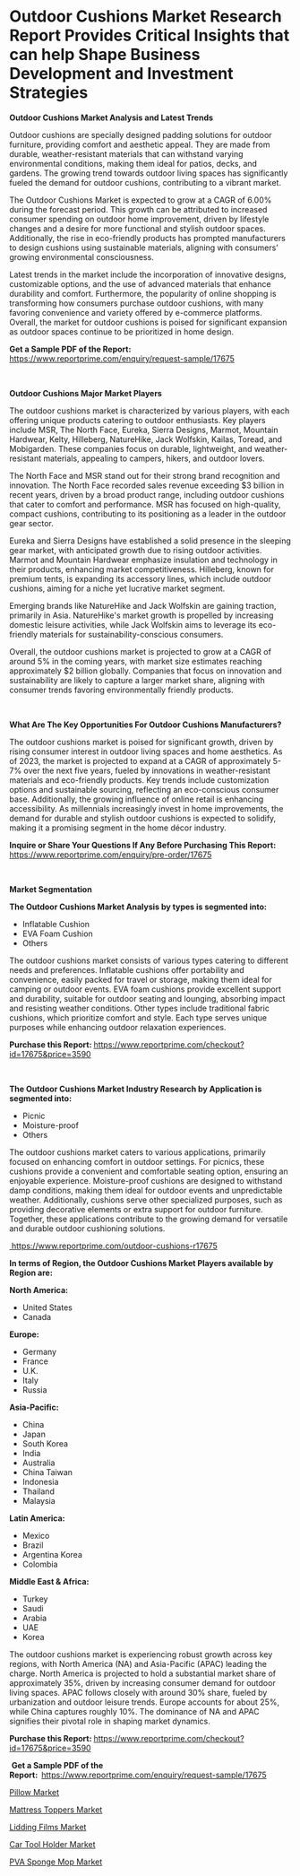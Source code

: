 <p><h1>Outdoor Cushions Market Research Report Provides Critical Insights that can help Shape Business Development and Investment Strategies</h1></p><p><strong>Outdoor Cushions Market Analysis and Latest Trends</strong></p>
<p><p>Outdoor cushions are specially designed padding solutions for outdoor furniture, providing comfort and aesthetic appeal. They are made from durable, weather-resistant materials that can withstand varying environmental conditions, making them ideal for patios, decks, and gardens. The growing trend towards outdoor living spaces has significantly fueled the demand for outdoor cushions, contributing to a vibrant market.</p><p>The Outdoor Cushions Market is expected to grow at a CAGR of 6.00% during the forecast period. This growth can be attributed to increased consumer spending on outdoor home improvement, driven by lifestyle changes and a desire for more functional and stylish outdoor spaces. Additionally, the rise in eco-friendly products has prompted manufacturers to design cushions using sustainable materials, aligning with consumers’ growing environmental consciousness.</p><p>Latest trends in the market include the incorporation of innovative designs, customizable options, and the use of advanced materials that enhance durability and comfort. Furthermore, the popularity of online shopping is transforming how consumers purchase outdoor cushions, with many favoring convenience and variety offered by e-commerce platforms. Overall, the market for outdoor cushions is poised for significant expansion as outdoor spaces continue to be prioritized in home design.</p></p>
<p><strong>Get a Sample PDF of the Report:&nbsp;</strong> <a href="https://www.reportprime.com/enquiry/request-sample/17675?utm_campaign=37&utm_medium=2&utm_source=Github&utm_content=ia&utm_term=19112024&utm_id=outdoor-cushions">https://www.reportprime.com/enquiry/request-sample/17675</a></p>
<p>&nbsp;</p>
<p><strong>Outdoor Cushions Major Market Players</strong></p>
<p><p>The outdoor cushions market is characterized by various players, with each offering unique products catering to outdoor enthusiasts. Key players include MSR, The North Face, Eureka, Sierra Designs, Marmot, Mountain Hardwear, Kelty, Hilleberg, NatureHike, Jack Wolfskin, Kailas, Toread, and Mobigarden. These companies focus on durable, lightweight, and weather-resistant materials, appealing to campers, hikers, and outdoor lovers.</p><p>The North Face and MSR stand out for their strong brand recognition and innovation. The North Face recorded sales revenue exceeding $3 billion in recent years, driven by a broad product range, including outdoor cushions that cater to comfort and performance. MSR has focused on high-quality, compact cushions, contributing to its positioning as a leader in the outdoor gear sector.</p><p>Eureka and Sierra Designs have established a solid presence in the sleeping gear market, with anticipated growth due to rising outdoor activities. Marmot and Mountain Hardwear emphasize insulation and technology in their products, enhancing market competitiveness. Hilleberg, known for premium tents, is expanding its accessory lines, which include outdoor cushions, aiming for a niche yet lucrative market segment.</p><p>Emerging brands like NatureHike and Jack Wolfskin are gaining traction, primarily in Asia. NatureHike's market growth is propelled by increasing domestic leisure activities, while Jack Wolfskin aims to leverage its eco-friendly materials for sustainability-conscious consumers.</p><p>Overall, the outdoor cushions market is projected to grow at a CAGR of around 5% in the coming years, with market size estimates reaching approximately $2 billion globally. Companies that focus on innovation and sustainability are likely to capture a larger market share, aligning with consumer trends favoring environmentally friendly products.</p></p>
<p>&nbsp;</p>
<p><strong>What Are The Key Opportunities For Outdoor Cushions Manufacturers?</strong></p>
<p><p>The outdoor cushions market is poised for significant growth, driven by rising consumer interest in outdoor living spaces and home aesthetics. As of 2023, the market is projected to expand at a CAGR of approximately 5-7% over the next five years, fueled by innovations in weather-resistant materials and eco-friendly products. Key trends include customization options and sustainable sourcing, reflecting an eco-conscious consumer base. Additionally, the growing influence of online retail is enhancing accessibility. As millennials increasingly invest in home improvements, the demand for durable and stylish outdoor cushions is expected to solidify, making it a promising segment in the home décor industry.</p></p>
<p><strong>Inquire or Share Your Questions If Any Before Purchasing This Report:</strong> <a href="https://www.reportprime.com/enquiry/pre-order/17675?utm_campaign=37&utm_medium=2&utm_source=Github&utm_content=ia&utm_term=19112024&utm_id=outdoor-cushions">https://www.reportprime.com/enquiry/pre-order/17675</a></p>
<p>&nbsp;</p>
<p><strong>Market Segmentation</strong></p>
<p><strong>The Outdoor Cushions Market Analysis by types is segmented into:</strong></p>
<p><ul><li>Inflatable Cushion</li><li>EVA Foam Cushion</li><li>Others</li></ul></p>
<p><p>The outdoor cushions market consists of various types catering to different needs and preferences. Inflatable cushions offer portability and convenience, easily packed for travel or storage, making them ideal for camping or outdoor events. EVA foam cushions provide excellent support and durability, suitable for outdoor seating and lounging, absorbing impact and resisting weather conditions. Other types include traditional fabric cushions, which prioritize comfort and style. Each type serves unique purposes while enhancing outdoor relaxation experiences.</p></p>
<p><strong>Purchase this Report:&nbsp;</strong><a href="https://www.reportprime.com/checkout?id=17675&price=3590&utm_campaign=37&utm_medium=2&utm_source=Github&utm_content=ia&utm_term=19112024&utm_id=outdoor-cushions">https://www.reportprime.com/checkout?id=17675&price=3590</a></p>
<p>&nbsp;</p>
<p><strong>The Outdoor Cushions Market Industry Research by Application is segmented into:</strong></p>
<p><ul><li>Picnic</li><li>Moisture-proof</li><li>Others</li></ul></p>
<p><p>The outdoor cushions market caters to various applications, primarily focused on enhancing comfort in outdoor settings. For picnics, these cushions provide a convenient and comfortable seating option, ensuring an enjoyable experience. Moisture-proof cushions are designed to withstand damp conditions, making them ideal for outdoor events and unpredictable weather. Additionally, cushions serve other specialized purposes, such as providing decorative elements or extra support for outdoor furniture. Together, these applications contribute to the growing demand for versatile and durable outdoor cushioning solutions.</p></p>
<p><a href="https://www.reportprime.com/outdoor-cushions-r17675?utm_campaign=37&utm_medium=2&utm_source=Github&utm_content=ia&utm_term=19112024&utm_id=outdoor-cushions">&nbsp;https://www.reportprime.com/outdoor-cushions-r17675</a></p>
<p><strong>In terms of Region, the Outdoor Cushions Market Players available by Region are:</strong></p>
<p>
    <p> <strong> North America: </strong>
        <ul>
            <li>United States</li>
            <li>Canada</li>
        </ul>
        </p> 
    <p> <strong> Europe: </strong>
        <ul>
            <li>Germany</li>
            <li>France</li>
            <li>U.K.</li>
            <li>Italy</li>
            <li>Russia</li>
        </ul>
        </p> 
    <p> <strong> Asia-Pacific: </strong>
        <ul>
            <li>China</li>
            <li>Japan</li>
            <li>South Korea</li>
            <li>India</li>
            <li>Australia</li>
            <li>China Taiwan</li>
            <li>Indonesia</li>
            <li>Thailand</li>
            <li>Malaysia</li>
        </ul>
        </p> 
    <p> <strong> Latin America: </strong>
        <ul>
            <li>Mexico</li>
            <li>Brazil</li>
            <li>Argentina Korea</li>
            <li>Colombia</li>
        </ul>
        </p> 
    <p> <strong> Middle East & Africa: </strong>
        <ul>
            <li>Turkey</li>
            <li>Saudi</li>
            <li>Arabia</li>
            <li>UAE</li>
            <li>Korea</li>
        </ul>
    </p>
    </p>
<p><p>The outdoor cushions market is experiencing robust growth across key regions, with North America (NA) and Asia-Pacific (APAC) leading the charge. North America is projected to hold a substantial market share of approximately 35%, driven by increasing consumer demand for outdoor living spaces. APAC follows closely with around 30% share, fueled by urbanization and outdoor leisure trends. Europe accounts for about 25%, while China captures roughly 10%. The dominance of NA and APAC signifies their pivotal role in shaping market dynamics.</p></p>
<p><strong>Purchase this Report: </strong><a href="https://www.reportprime.com/checkout?id=17675&price=3590&utm_campaign=37&utm_medium=2&utm_source=Github&utm_content=ia&utm_term=19112024&utm_id=outdoor-cushions">https://www.reportprime.com/checkout?id=17675&price=3590</a></p>
<p>&nbsp;<strong>Get a Sample PDF of the Report:&nbsp;&nbsp;</strong><a href="https://www.reportprime.com/enquiry/request-sample/17675?utm_campaign=37&utm_medium=2&utm_source=Github&utm_content=ia&utm_term=19112024&utm_id=outdoor-cushions">https://www.reportprime.com/enquiry/request-sample/17675</a></p>
<p><strong></strong></p>
<p><p><a href="https://github.com/joannesouthgate/Market-Research-Report-List-5/blob/main/pillow-market.md?utm_campaign=37&utm_medium=2&utm_source=Github&utm_content=ia&utm_term=19112024&utm_id=outdoor-cushions">Pillow Market</a></p><p><a href="https://github.com/sofayahoo2023/Market-Research-Report-List-6/blob/main/mattress-toppers-market.md?utm_campaign=37&utm_medium=2&utm_source=Github&utm_content=ia&utm_term=19112024&utm_id=outdoor-cushions">Mattress Toppers Market</a></p><p><a href="https://www.linkedin.com/pulse/emerging-opportunities-challenges-global-lidding-films-market-aqvjc?utm_campaign=37&utm_medium=2&utm_source=Github&utm_content=ia&utm_term=19112024&utm_id=outdoor-cushions">Lidding Films Market</a></p><p><a href="https://issuu.com/reportprime-2/docs/car-tool-holder-market-size-2030.pp_5186e99ccfb552?utm_campaign=37&utm_medium=2&utm_source=Github&utm_content=ia&utm_term=19112024&utm_id=outdoor-cushions">Car Tool Holder Market</a></p><p><a href="https://www.linkedin.com/pulse/emerging-opportunities-challenges-global-pva-sponge-mop-market-q28ue?utm_campaign=37&utm_medium=2&utm_source=Github&utm_content=ia&utm_term=19112024&utm_id=outdoor-cushions">PVA Sponge Mop Market</a></p></p>